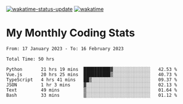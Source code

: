 [![wakatime-status-update](https://github.com/noopurphalak/noopurphalak/workflows/wakatime-status-update/badge.svg)](https://github.com/noopurphalak/noopurphalak/actions/workflows/main.yml)
[![wakatime](https://wakatime.com/badge/user/80ace140-ef40-4fdd-b8ed-f3be3d2e1aea.svg)](https://wakatime.com/@80ace140-ef40-4fdd-b8ed-f3be3d2e1aea)

# My Monthly Coding Stats

<!--START_SECTION:waka-->

```text
From: 17 January 2023 - To: 16 February 2023

Total Time: 50 hrs

Python       21 hrs 19 mins  ██████████▓░░░░░░░░░░░░░░   42.53 %
Vue.js       20 hrs 25 mins  ██████████▒░░░░░░░░░░░░░░   40.73 %
TypeScript   4 hrs 41 mins   ██▒░░░░░░░░░░░░░░░░░░░░░░   09.37 %
JSON         1 hr 3 mins     ▓░░░░░░░░░░░░░░░░░░░░░░░░   02.13 %
Text         49 mins         ▒░░░░░░░░░░░░░░░░░░░░░░░░   01.64 %
Bash         33 mins         ▒░░░░░░░░░░░░░░░░░░░░░░░░   01.12 %
```

<!--END_SECTION:waka-->
